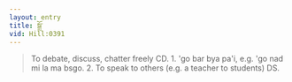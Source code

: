 ```yaml
---
layout: entry
title: སྒྲོ་
vid: Hill:0391
---
```

> To debate, discuss, chatter freely CD. 1. 'go bar bya pa'i, e.g. 'go nad mi la ma bsgo. 2. To speak to others (e.g. a teacher to students) DS.
